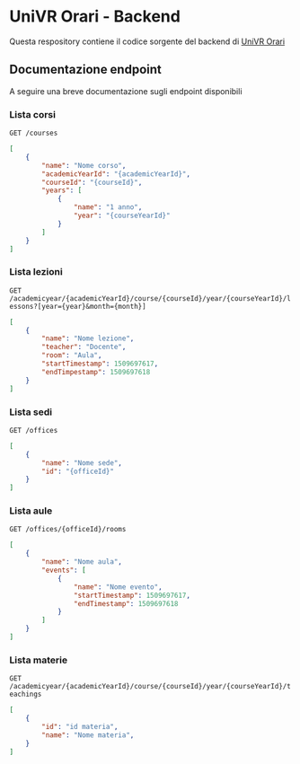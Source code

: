 # UniVR Orari - Backend
Questa respository contiene il codice sorgente del backend di [UniVR Orari](https://github.com/francescotonini/univrorari-app)

## Documentazione endpoint
A seguire una breve documentazione sugli endpoint disponibili
 
### Lista corsi
`GET /courses`

```json
[
	{
		"name": "Nome corso",
		"academicYearId": "{academicYearId}",
		"courseId": "{courseId}", 
		"years": [
			{
				"name": "1 anno",
				"year": "{courseYearId}"
			}
		]
	}
]
```

### Lista lezioni
`GET /academicyear/{academicYearId}/course/{courseId}/year/{courseYearId}/lessons?[year={year}&month={month}]`

```json
[
	{
		"name": "Nome lezione",
		"teacher": "Docente",
		"room": "Aula",
		"startTimestamp": 1509697617,
		"endTimpestamp": 1509697618
	}
]
```

### Lista sedi
`GET /offices`

```json
[
	{
		"name": "Nome sede",
		"id": "{officeId}"
	}
]
```

### Lista aule
`GET /offices/{officeId}/rooms`

```json
[
	{
		"name": "Nome aula",
		"events": [
			{
				"name": "Nome evento",
				"startTimestamp": 1509697617,
				"endTimestamp": 1509697618
			}
		]
	}
]
```

### Lista materie
`GET /academicyear/{academicYearId}/course/{courseId}/year/{courseYearId}/teachings`

```json
[
	{
		"id": "id materia",
		"name": "Nome materia",
	}
]
```

